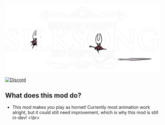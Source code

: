 ![Logo](https://github.com/yoink-city/Silksong_bnr/blob/master/Images/SilkSongTitle.png)   

[![Discord](https://img.shields.io/discord/879125729936298015.svg?logo=discord&logoColor=white&logoWidth=20&labelColor=7289DA&label=Discord&color=17cf48)](https://discord.gg/VDsg3HmWuB)   

## What does this mod do?
- This mod makes *you* play as hornet! Currently most animation work alright, but it could still need improvement, which is why this mod is still in-dev!  <\br>
